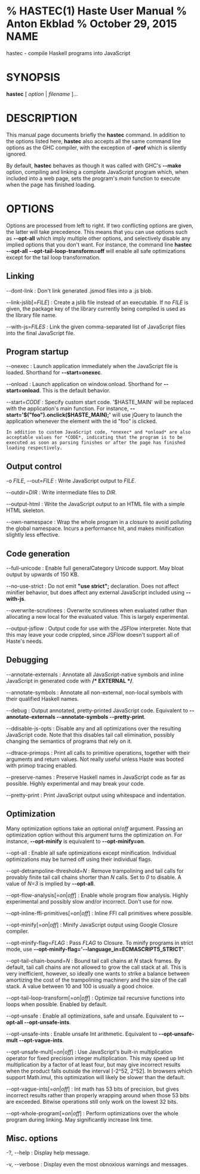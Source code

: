 % HASTEC(1) Haste User Manual
% Anton Ekblad
% October 29, 2015
NAME
===
hastec - compile Haskell programs into JavaScript


SYNOPSIS
========
**hastec** [ *option* | *filename* ]...


DESCRIPTION
===========
This manual page documents briefly the **hastec** command.
In addition to the options listed here, **hastec**
also accepts all the same command line options as the GHC compiler,
with the exception of **-prof** which is silently ignored.

By default, **hastec** behaves as though it was called with GHC's **--make**
option, compiling and linking a complete JavaScript program which,
when included into a web page, sets the program's *main*
function to execute when the page has finished loading.


OPTIONS
=======
Options are processed from left to right. If two conflicting options are given,
the latter will take precedence. This means that you can use options such as
**--opt-all** which imply multiple other options, and selectively disable any
implied options that you don't want. For instance, the command line
**hastec --opt-all --opt-tail-loop-transform=off**
will enable all safe optimizations except for the tail loop transformation.


Linking
-------

\--dont-link
:   Don't link generated .jsmod files into a .js blob.

--link-jslib[=*FILE*]
:   Create a jslib file instead of an executable. If no *FILE* is given, the
    package key of the library currently being compiled is used as the library
    file name.

--with-js=*FILES*
:   Link the given comma-separated list of JavaScript files into the final
    JavaScript file.


Program startup
---------------

--onexec
:   Launch application immediately when the JavaScript file is loaded.
    Shorthand for **--start=onexec**.

--onload
:   Launch application on window.onload. Shorthand for **--start=onload**.
    This is the default behavior.

--start=*CODE*
:   Specify custom start code. '\$HASTE_MAIN' will be replaced with the
    application's main function. For instance,
    **--start='$("foo").onclick(\$HASTE_MAIN);'**
    will use jQuery to launch the application whenever the element with the
    id "foo" is clicked.
    
    In addition to custom JavaScript code, *onexec* and *onload* are also
    acceptable values for *CODE*, indicating that the program is to be
    executed as soon as parsing finishes or after the page has finished
    loading respectively.


Output control
--------------

-o *FILE*, --out=*FILE*
:   Write JavaScript output to *FILE*.

--outdir=*DIR*
:   Write intermediate files to *DIR*.

--output-html
:   Write the JavaScript output to an HTML file with a simple HTML skeleton.

--own-namespace
:   Wrap the whole program in a closure to avoid polluting the global namespace.
    Incurs a performance hit, and makes minification slightly less effective.


Code generation
---------------

--full-unicode
:   Enable full generalCategory Unicode support. May bloat output by upwards of
    150 KB.

--no-use-strict
:   Do not emit **"use strict";** declaration. Does not affect minifier
    behavior, but does affect any external JavaScript included
    using **--with-js**.

--overwrite-scrutinees
:   Overwrite scrutinees when evaluated rather than allocating a new local for
    the evaluated value. This is largely experimental.

--output-jsflow
:   Output code for use with the JSFlow interpreter. Note that this may leave
    your code crippled, since JSFlow doesn't support all of Haste's needs.


Debugging
---------

--annotate-externals
:   Annotate all JavaScript-native symbols and inline JavaScript in
    generated code with **/\* EXTERNAL \*/**.

--annotate-symbols
:   Annotate all non-external, non-local symbols with their qualified
    Haskell names.

--debug
:   Output annotated, pretty-printed JavaScript code. Equivalent to
    **--annotate-externals --annotate-symbols --pretty-print**.

--ddisable-js-opts
:   Disable any and all optimizations over the resulting JavaScript code.
    Note that this disables tail call elimination, possibly changing the
    semantics of programs that rely on it.

--dtrace-primops
:   Print all calls to primitive operations, together with their arguments and
    return values. Not really useful unless Haste was booted with primop
    tracing enabled.

--preserve-names
:   Preserve Haskell names in JavaScript code as far as possible.
    Highly experimental and may break your code.

--pretty-print
:   Print JavaScript output using whitespace and indentation.


Optimization
------------

Many optimization options take an optional *on*/*off* argument.
Passing an optimization option without this argument turns the optimization
*on*. For instance, **--opt-minify** is equivalent to **--opt-minify=on**.

--opt-all
:   Enable all safe optimizations except minification. Individual optimizations
    may be turned off using their individual flags.

--opt-detrampoline-threshold=*N*
:   Remove trampolining and tail calls for provably finite tail call chains
    shorter than *N* calls. Set to *0* to disable. A value of *N=3* is implied
    by **--opt-all**.

--opt-flow-analysis[=*on*|*off*]
:   Enable whole program flow analysis. Highly experimental and possibly slow
    and/or incorrect. Don't use for now.

--opt-inline-ffi-primitives[=*on*|*off*]
:   Inline FFI call primitives where possible.

--opt-minify[=*on*|*off*]
:   Minify JavaScript output using Google Closure compiler.

--opt-minify-flag=*FLAG*
:   Pass *FLAG* to Closure. To minify programs in strict mode, use
    **--opt-minify-flag='--language_in=ECMASCRIPT5_STRICT'**.

--opt-tail-chain-bound=*N*
:   Bound tail call chains at *N* stack frames.
    By default, tail call chains are not allowed to grow the call stack at all.
    This is very inefficient, however, so ideally one wants to strike a balance
    between amortizing the cost of the trampolining machinery and the size of
    the call stack. A value between 10 and 100 is usually a good choice.

--opt-tail-loop-transform[=*on*|*off*]
:   Optimize tail recursive functions into loops when possible.
    Enabled by default.

--opt-unsafe
:   Enable all optimizations, safe and unsafe. Equivalent to
    **--opt-all --opt-unsafe-ints**.

--opt-unsafe-ints
:   Enable unsafe Int arithmetic.
    Equivalent to **--opt-unsafe-mult --opt-vague-ints**.

--opt-unsafe-mult[=*on*|*off*]
:   Use JavaScript's built-in multiplication operator for fixed precision
    integer multiplication. This may speed up Int multiplication by a factor
    of at least four, but may give incorrect results when the product falls
    outside the interval [-2^52, 2^52]. In browsers which support Math.imul,
    this optimization will likely be slower than the default.

--opt-vague-ints[=*on*|*off*]
:   Int math has 53 bits of precision, but gives incorrect results rather than
    properly wrapping around when those 53 bits are exceeded. Bitwise operations
    still only work on the lowest 32 bits.

--opt-whole-program[=*on*|*off*]
:   Perform optimizations over the whole program during linking. May
    significantly increase link time.


Misc. options
-------------

-?, --help
:   Display help message.

-v, --verbose
:   Display even the most obnoxious warnings and messages.
